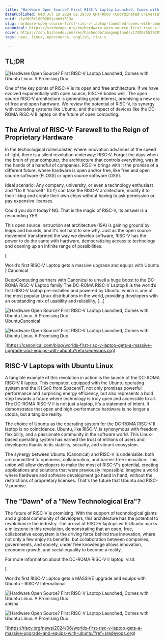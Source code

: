 ```yaml
---
title: "Hardware Open Source? First RISC-V Laptop Launched, Comes with Ubuntu Linux. A Promising Duo."
datePublished: Wed Jul 10 2024 01:39:00 GMT+0000 (Coordinated Universal Time)
cuid: clyf693il000209jzdm9i513a
slug: hardware-open-source-first-risc-v-laptop-launched-comes-with-ubuntu-linux-a-promising-duo
canonical: https://sredevops.org/en/hardware-open-source-first-risc-v-laptop-launched-comes-with-ubuntu-linux-a-promising-duo/
cover: https://cdn.hashnode.com/res/hashnode/imageupload/v1720575539297/2320ce38-f960-481d-b738-90534787c95a.webp
tags: news, linux, opensource, english, risc-v

---
```


TL;DR
-----

![Hardware Open Source? First RISC-V Laptop Launched, Comes with Ubuntu Linux. A Promising Duo.](https://cdn.hashnode.com/res/hashnode/imageupload/v1720575535476/41cf6c31-1709-4f8b-a6ff-b9fc5505101d.webp)

One of the key points of RISC-V is its open and free architecture. If we have evolved exponentially with open source, RISC-V bodes well. The open source RISC-V architecture is generating great interest, promising a new era of free and open hardware. We review the potential of RISC-V, its synergy with operating systems like Ubuntu, and the impact of devices like the DC-ROMA RISC-V II laptop on the future of open computing.

The Arrival of RISC-V: Farewell to the Reign of Proprietary Hardware
--------------------------------------------------------------------

In the technological rollercoaster, where innovation advances at the speed of light, there is a silent revolution underway: RISC-V. Forget the days when the brain of your computer, the architecture that controls everything, was in the hands of a handful of companies. RISC-V brings with it the promise of a different future, where hardware is open and/or free, like free and open source software (FLOSS) or open source software (OSS).

Ideal scenario: Any company, university, or even a technology enthusiast and "Do It Yourself" (DIY) can take the RISC-V architecture, modify it to their liking and create their own chips without having to ask permission or pay expensive licenses.

Could you do it today? NO. That is the magic of RISC-V, its answer is a resounding YES.

This open source instruction set architecture (ISA) is gaining ground by leaps and bounds, and it's not hard to see why. Just as the open source movement transformed the way we develop software, RISC-V has the power to do the same with hardware, democratizing access to technology and opening up an infinite range of possibilities.

[

World’s first RISC-V Laptop gets a massive upgrade and equips with Ubuntu | Canonical

DeepComputing partners with Canonical to unveil a huge boost to the DC-ROMA RISC-V Laptop family The DC-ROMA RISC-V Laptop II is the world’s first RISC-V laptop pre-installed and powered by Ubuntu, which is one of the most popular Linux distributions in the world, providing developers with an outstanding mix of usability and reliability, \[…\]

![Hardware Open Source? First RISC-V Laptop Launched, Comes with Ubuntu Linux. A Promising Duo.](https://cdn.hashnode.com/res/hashnode/imageupload/v1720575536449/fb320cf4-cc87-4b9b-9bb6-192f8b75cbae.png)UbuntuCanonical

![Hardware Open Source? First RISC-V Laptop Launched, Comes with Ubuntu Linux. A Promising Duo.](https://cdn.hashnode.com/res/hashnode/imageupload/v1720575537625/37dedf06-2ea0-4a51-a21d-341b0e19fbdd.png)

](https://canonical.com/blog/worlds-first-risc-v-laptop-gets-a-massive-upgrade-and-equips-with-ubuntu?ref=sredevops.org)

RISC-V Laptops with Ubuntu Linux
--------------------------------

A tangible example of this revolution in action is the launch of the DC-ROMA RISC-V II laptop. This computer, equipped with the Ubuntu operating system and the K1 SoC from SpacemiT, not only promises powerful performance and surprising energy efficiency, but also represents a bold step towards a future where technology is truly open and accessible to all. The DC-ROMA RISC-V II is not just a laptop, it's a statement of intent. It demonstrates that open and high-performance hardware is no longer a utopia, but a tangible reality.

The choice of Ubuntu as the operating system for the DC-ROMA RISC-V II laptop is no coincidence. Ubuntu, like RISC-V, is synonymous with freedom, flexibility, and a passionate community in the software world. This Linux-based operating system has earned the trust of millions of users and developers thanks to its stability, security, and vibrant ecosystem.

The synergy between Ubuntu (Canonical) and RISC-V is undeniable: both are committed to openness, collaboration, and barrier-free innovation. This union will allow developers to make the most of RISC-V's potential, creating applications and solutions that were previously impossible. Imagine a world where hardware and software development go hand in hand, without the restrictions of proprietary licenses. That's the future that Ubuntu and RISC-V promise.

The "Dawn" of a "New Technological Era"?
----------------------------------------

The future of RISC-V is promising. With the support of technological giants and a global community of developers, this architecture has the potential to revolutionize the industry. The arrival of RISC-V laptops with Ubuntu marks a milestone in this revolution, demonstrating that an open, free, collaborative ecosystem is the driving force behind true innovation, where not only a few enjoy its benefits, but collaboration between companies, governments, and society, under free knowledge allows innovation, economic growth, and social equality to become a reality.

For more information about the DC-ROMA RISC-V II laptop, visit:

[

World’s first RISC-V Laptop gets a MASSIVE upgrade and equips with Ubuntu – RISC-V International

![Hardware Open Source? First RISC-V Laptop Launched, Comes with Ubuntu Linux. A Promising Duo.](https://cdn.hashnode.com/res/hashnode/imageupload/v1720575538205/7e236e4b-05e6-45f5-9176-470331c362c4.png)anisha

![Hardware Open Source? First RISC-V Laptop Launched, Comes with Ubuntu Linux. A Promising Duo.](https://cdn.hashnode.com/res/hashnode/imageupload/v1720575538350/cebcbef2-af9c-47b3-b8b5-72ab750198f2.png)

](https://riscv.org/news/2024/06/worlds-first-risc-v-laptop-gets-a-massive-upgrade-and-equips-with-ubuntu/?ref=sredevops.org)